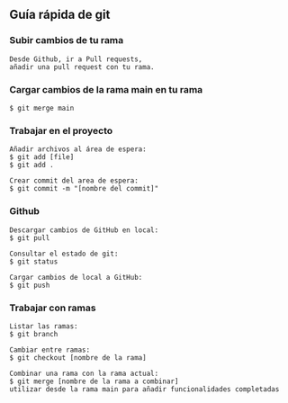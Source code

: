 ## Guía rápida de git

### Subir cambios de tu rama

```
Desde Github, ir a Pull requests,
añadir una pull request con tu rama.
```

### Cargar cambios de la rama main en tu rama

```
$ git merge main
```


### Trabajar en el proyecto

```
Añadir archivos al área de espera:
$ git add [file]
$ git add .
```

```
Crear commit del area de espera:
$ git commit -m "[nombre del commit]"
```

### Github

```
Descargar cambios de GitHub en local:
$ git pull
```

```
Consultar el estado de git:
$ git status
```

```
Cargar cambios de local a GitHub:
$ git push
```

### Trabajar con ramas

```
Listar las ramas:
$ git branch
```

```
Cambiar entre ramas:
$ git checkout [nombre de la rama]
```

```
Combinar una rama con la rama actual:
$ git merge [nombre de la rama a combinar]
utilizar desde la rama main para añadir funcionalidades completadas
```